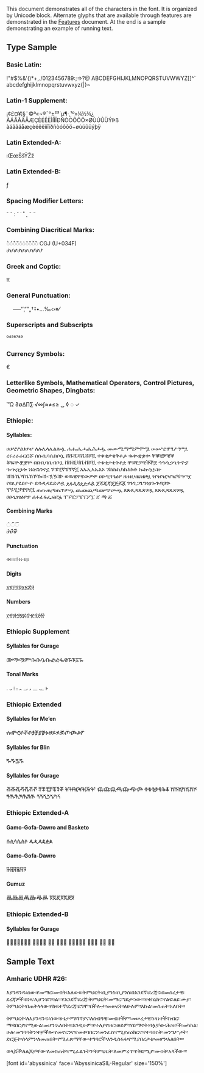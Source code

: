 
This document demonstrates all of the characters in the font. It is organized by Unicode block. Alternate glyphs that are available through features are demonstrated in the [Features](features) document. At the end is a sample demonstrating an example of running text.

## Type Sample

### Basic Latin:

<span class='abyssinica-R normal'>!"#$%&'()*+,./0123456789:;=>?@ ABCDEFGHIJKLMNOPQRSTUVWWYZ[\]^` abcdefghijklmnopqrstuvwxyz{|}~</span>
	

### Latin-1 Supplement:

<span class='abyssinica-R normal'> ¡¢£¤¥¦§¨©ª«¬­®¯°±²³´µ¶·¸¹º»¼½¾¿ ÀÁÂÃÄÅÆÇÈÉÊËÌÍÎÏÐÑÒÓÔÕÖ×ØÙÚÛÜÝÞß àáâãäåæçèéêëìíîïðñòóôõö÷øùúûüýþÿ</span>

### Latin Extended-A:

<span class='abyssinica-R normal'>ıŒœŠšŸŽž</span>

### Latin Extended-B:

<span class='abyssinica-R normal'>ƒ</span>

### Spacing Modifier Letters:

<span class='abyssinica-R normal'>ˆ ˇ ː ˘ ˙ ˚ ˛ ˜ ˝</span>

### Combining Diacritical Marks:

<span class='abyssinica-R normal'>◌̀◌́◌̂◌̃◌̄◌̇◌̈◌̋◌̌◌̏ CGJ (U+034F)</br>
ሆ̀ሆ́ሆ̂ሆ̃ሆ̄ሆ̇ሆ̈ሆ̋ሆ̌ሆ̏</span>


### Greek and Coptic:

<span class='abyssinica-R normal'> π </span>

### General Punctuation:

<span class='abyssinica-R normal'>    –—‘’‚“”„†‡•…‰‹›※⁄⁠</span>

### Superscripts and Subscripts
<span class='abyssinica-R normal'>⁰⁴⁵⁶⁷⁸⁹</span>


### Currency Symbols:

<span class='abyssinica-R normal'> €</span>

### Letterlike Symbols, Mathematical Operators, Control Pictures, Geometric Shapes, Dingbats: 

<span class='abyssinica-R normal'>™Ω ∂∅∆∏∑∙√∞∫≈≠≤≥ ␣ ◊ ◌ ✓</span>

### Ethiopic:

#### Syllables:

<span class='abyssinica-R normal'>ሀሁሂሃሄህሆሇ ለሉሊላሌልሎሏ ሐሑሒሓሔሕሖሗ መሙሚማሜምሞሟ ሠሡሢሣሤሥሦሧ ረሩሪራሬርሮሯ ሰሱሲሳሴስሶሷ ሸሹሺሻሼሽሾሿ ቀቁቂቃቄቅቆቇ ቈቊቋቌቍ ቐቑቒቓቔቕ ቖቘቚቛቜቝ በቡቢባቤብቦቧ ቨቩቪቫቬቭቮቯ ተቱቲታቴትቶቷ ቸቹቺቻቼችቾቿ ኀኁኂኃኄኅኆኇ ኈኊኋኌኍ ነኑኒናኔንኖኗ ኘኙኚኛኜኝኞኟ አኡኢኣኤእኦ ኧከኩኪካኬክኮኯ ኰኲኳኴኵ ኸኹኺኻኼኽኾዀዂዃዄዅ ወዉዊዋዌውዎዏ ዐዑዒዓዔዕዖ ዘዙዚዛዜዝዞዟ ዠዡዢዣዤዥዦዧ የዩዪያዬይዮዯ ደዱዲዳዴድዶዷ ዸዹዺዻዼዽዾዿ ጀጁጂጃጄጅጆጇ ገጉጊጋጌግጎጏጐጒጓጔጕ ጘጙጚጛጜጝጞጟ ጠጡጢጣጤጥጦጧ ጨጩጪጫጬጭጮጯ ጰጱጲጳጴጵጶጷ ጸጹጺጻጼጽጾጿ ፀፁፂፃፄፅፆፇ ፈፉፊፋፌፍፎፏ ፐፑፒፓፔፕፖፗ ፘ ፙ ፚ</span>

#### Combining Marks
<span class='abyssinica-R normal'>◌፞◌፟◌፝</br>
ሆ፞ሆ፟ሆ፝</span>

#### Punctuation
<span class='abyssinica-R normal'>፠፡።፣፤፥፦፧፨</span>

#### Digits
<span class='abyssinica-R normal'>፩፪፫፬፭፮፯፰፱</span>

#### Numbers
<span class='abyssinica-R normal'>፲፳፴፵፶፷፸፹፺፻፼</span>

### Ethiopic Supplement

#### Syllables for Gurage
<span class='abyssinica-R normal'>ᎀᎁᎂᎃᎄᎅᎆᎇᎈᎉᎊᎋᎌᎍᎎᎏ</span>

#### Tonal Marks
<span class='abyssinica-R normal'>᎐ ᎑ ᎒ ᎓ ᎔ ᎕ ᎖ ᎗ ᎘ ᎙</span>


### Ethiopic Extended

#### Syllables for Me’en
<span class='abyssinica-R normal'>ⶀⶁⶂⶃⶄⶅⶆⶇⶈⶉⶊⶋⶌⶍⶎⶏⶐⶑⶒ</span>

#### Syllables for Blin
<span class='abyssinica-R normal'>ⶓⶔⶕⶖ</span>

#### Syllables for Gurage
<span class='abyssinica-R normal'>ⶠⶡⶢⶣⶤⶥⶦ ⶨⶩⶪⶫⶬⶭⶮ ⶰⶱⶲⶳⶴⶵⶶ ⶸⶹⶺⶻⶼⶽⶾ ⷀⷁⷂⷃⷄⷅⷆ ⷈⷉⷊⷋⷌⷍⷎ ⷐⷑⷒⷓⷔⷕⷖ ⷘⷙⷚⷛⷜⷝⷞ</span>

### Ethiopic Extended-A

#### Gamo-Gofa-Dawro and Basketo
<span class='abyssinica-R normal'>ꬁꬂꬃꬄꬅꬆ ꬉꬊꬋꬌꬍꬎ</span>

#### Gamo-Gofa-Dawro
<span class='abyssinica-R normal'>ꬑꬒꬓꬔꬕꬖ </span>

#### Gumuz
<span class='abyssinica-R normal'>ꬠꬡꬢꬣꬤꬥꬦ ꬨꬩꬪꬫꬬꬭꬮ</span>

### Ethiopic Extended-B

#### Syllables for Gurage
<span class='abyssinica-R normal'>𞟠𞟡𞟢𞟣𞟤𞟥𞟦 𞟨𞟩𞟪𞟫 𞟭𞟮 𞟰𞟱𞟲 𞟳𞟴𞟵𞟶𞟷 𞟸𞟹𞟺 𞟻𞟼 𞟽𞟾</span>


## Sample Text

### Amharic UDHR #26:

<span class='abyssinica-R normal'>እያንዳንዱ፡ሰው፡የመማር፡መብት፡አለው።፡ትምህርት፡ቢያንስ፡ቢያንስ፡በአንደኛ፡ደረጃና፡በመሰረታዊ፡ደረጃዎች፡በነጻ፡ሊሆን፡ይገባል።፡የአንደኛ፡ደረጃ፡ትምህርት፡መማር፡ግዴታ፡ነው።፡የቴክኒክና፡የልዩ፡ልዩ፡ሙያ፡ትምህርት፡በጠቅላላው፡የከፍተኛ፡ደረጃ፡ደግሞ፡በችሎታ፡መሠረት፡ለሁሉም፡እኩል፡መሰጠት፡አለበት።</span>

<span class='abyssinica-R normal'>ትምህርት፡ለእያንዳንዱ፡ሰው፡ሁኔታ፡ማሻሻያና፡ለሰብዓዊ፡መብቶችም፡መሠረታዊ፡ነጻነቶች፡ክብር፡ማዳበርያ፡የሚውል፡መሆን፡አለበት።፡እንዲሁም፡የተለያየ፡ዘር፡ወይም፡ሃይማኖት፡ባሏቸው፡ሕዝቦች፡መካከል፡ሁሉ፡መግባባትን፡ተቻችሎ፡የመኖርንና፡የመተባበርን፡መንፈስ፡የሚያጠነክርና፡የተባበሩት፡መንግሥታት፡ድርጅት፡ሰላምን፡ለመጠበቅ፡የሚፈጽማቸው፡ተግባሮች፡እንዲስፋፋ፡የሚያበረታቱ፡መሆን፡አለበት።፡</span>

<span class='abyssinica-R normal'>ወላጆች፡ለልጆቻቸው፡ለመስጠት፡የሚፈልጉትን፡ትምህርት፡ለመምረጥ፡የቅድሚያ፡መብት፡አላችው።፡</span>



[font id='abyssinica' face='AbyssinicaSIL-Regular' size='150%']
